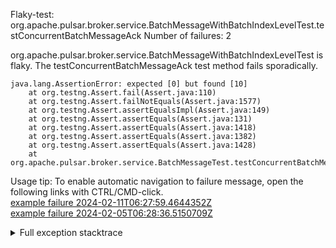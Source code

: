         
Flaky-test: org.apache.pulsar.broker.service.BatchMessageWithBatchIndexLevelTest.testConcurrentBatchMessageAck
Number of failures: 2

org.apache.pulsar.broker.service.BatchMessageWithBatchIndexLevelTest is flaky. The testConcurrentBatchMessageAck test method fails sporadically.

```
java.lang.AssertionError: expected [0] but found [10]
	at org.testng.Assert.fail(Assert.java:110)
	at org.testng.Assert.failNotEquals(Assert.java:1577)
	at org.testng.Assert.assertEqualsImpl(Assert.java:149)
	at org.testng.Assert.assertEquals(Assert.java:131)
	at org.testng.Assert.assertEquals(Assert.java:1418)
	at org.testng.Assert.assertEquals(Assert.java:1382)
	at org.testng.Assert.assertEquals(Assert.java:1428)
	at org.apache.pulsar.broker.service.BatchMessageTest.testConcurrentBatchMessageAck(BatchMessageTest.java:793)
```

Usage tip: To enable automatic navigation to failure message, open the following links with CTRL/CMD-click.  
[example failure 2024-02-11T06:27:59.4644352Z](https://github.com/apache/pulsar/actions/runs/7860057786/job/21446959912#step:11:963)  
[example failure 2024-02-05T06:28:36.5150709Z](https://github.com/apache/pulsar/actions/runs/7780225532/job/21212852329#step:11:943)  


<details>
<summary>Full exception stacktrace</summary>
<code><pre>
java.lang.AssertionError: expected [0] but found [10]
	at org.testng.Assert.fail(Assert.java:110)
	at org.testng.Assert.failNotEquals(Assert.java:1577)
	at org.testng.Assert.assertEqualsImpl(Assert.java:149)
	at org.testng.Assert.assertEquals(Assert.java:131)
	at org.testng.Assert.assertEquals(Assert.java:1418)
	at org.testng.Assert.assertEquals(Assert.java:1382)
	at org.testng.Assert.assertEquals(Assert.java:1428)
	at org.apache.pulsar.broker.service.BatchMessageTest.testConcurrentBatchMessageAck(BatchMessageTest.java:793)
	at java.base/jdk.internal.reflect.DirectMethodHandleAccessor.invoke(DirectMethodHandleAccessor.java:103)
	at java.base/java.lang.reflect.Method.invoke(Method.java:580)
	at org.testng.internal.invokers.MethodInvocationHelper.invokeMethod(MethodInvocationHelper.java:139)
	at org.testng.internal.invokers.InvokeMethodRunnable.runOne(InvokeMethodRunnable.java:47)
	at org.testng.internal.invokers.InvokeMethodRunnable.call(InvokeMethodRunnable.java:76)
	at org.testng.internal.invokers.InvokeMethodRunnable.call(InvokeMethodRunnable.java:11)
	at java.base/java.util.concurrent.FutureTask.run(FutureTask.java:317)
	at java.base/java.util.concurrent.ThreadPoolExecutor.runWorker(ThreadPoolExecutor.java:1144)
	at java.base/java.util.concurrent.ThreadPoolExecutor$Worker.run(ThreadPoolExecutor.java:642)
	at java.base/java.lang.Thread.run(Thread.java:1583)

</pre></code>
</details>

